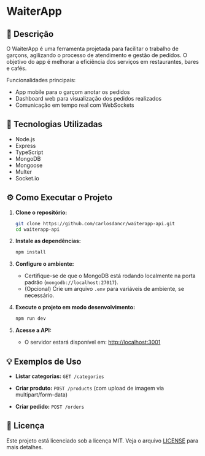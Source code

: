 # WaiterApp

## 📄 Descrição

O WaiterApp é uma ferramenta projetada para facilitar o trabalho de garçons, agilizando o processo de atendimento e gestão de pedidos. O objetivo do app é melhorar a eficiência dos serviços em restaurantes, bares e cafés.

Funcionalidades principais:
- App mobile para o garçom anotar os pedidos
- Dashboard web para visualização dos pedidos realizados
- Comunicação em tempo real com WebSockets

## 🚀 Tecnologias Utilizadas

- Node.js
- Express
- TypeScript
- MongoDB
- Mongoose
- Multer
- Socket.io

## ⚙️ Como Executar o Projeto

1. **Clone o repositório:**
   ```sh
   git clone https://github.com/carlosdancr/waiterapp-api.git
   cd waiterapp-api
   ```

2. **Instale as dependências:**
   ```sh
   npm install
   ```

3. **Configure o ambiente:**
   - Certifique-se de que o MongoDB está rodando localmente na porta padrão (`mongodb://localhost:27017`).
   - (Opcional) Crie um arquivo `.env` para variáveis de ambiente, se necessário.

4. **Execute o projeto em modo desenvolvimento:**
   ```sh
   npm run dev
   ```

5. **Acesse a API:**
   - O servidor estará disponível em: [http://localhost:3001](http://localhost:3001)

## 💡 Exemplos de Uso

- **Listar categorias:**
  `GET /categories`

- **Criar produto:**
  `POST /products`
  (com upload de imagem via multipart/form-data)

- **Criar pedido:**
  `POST /orders`

## 📄 Licença

Este projeto está licenciado sob a licença MIT. Veja o arquivo [LICENSE](LICENSE) para mais detalhes.
